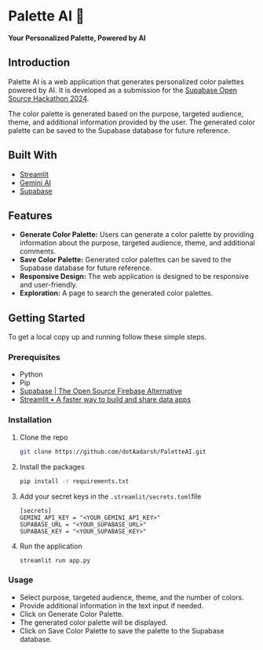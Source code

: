 # Palette AI 🎨

**Your Personalized Palette, Powered by AI**

## Introduction

Palette AI is a web application that generates personalized color palettes powered by AI. It is developed as a submission for the [Supabase Open Source Hackathon 2024](https://supabase.com/blog/supabase-oss-hackathon).

The color palette is generated based on the purpose, targeted audience, theme, and additional information provided by the user. The generated color palette can be saved to the Supabase database for future reference.

## Built With

- [Streamlit](https://streamlit.io/)
- [Gemini AI](https://ai.google.dev/)
- [Supabase](https://supabase.io/)

## Features

- **Generate Color Palette:** Users can generate a color palette by providing information about the purpose, targeted audience, theme, and additional comments.
- **Save Color Palette:** Generated color palettes can be saved to the Supabase database for future reference.
- **Responsive Design:** The web application is designed to be responsive and user-friendly.
- **Exploration:** A page to search the generated color palettes.

## Getting Started

To get a local copy up and running follow these simple steps.

### Prerequisites

- Python
- Pip
- [Supabase | The Open Source Firebase Alternative](https://supabase.com/)
- [Streamlit • A faster way to build and share data apps](https://streamlit.io/)

### Installation

1. Clone the repo
   ```sh
   git clone https://github.com/dotAadarsh/PaletteAI.git
   ```

2. Install the packages
	```sh
	pip install -r requirements.txt
	```
3. Add your secret keys in the `.streamlit/secrets.toml`file
    ```
    [secrets]
    GEMINI_API_KEY = "<YOUR_GEMINI_API_KEY>"
    SUPABASE_URL = "<YOUR_SUPABASE_URL>"
    SUPABASE_KEY = "<YOUR_SUPABASE_KEY>"
    ```

4. Run the application
    ```
    streamlit run app.py
    ```

### Usage
- Select purpose, targeted audience, theme, and the number of colors.
- Provide additional information in the text input if needed.
- Click on Generate Color Palette.
- The generated color palette will be displayed.
- Click on Save Color Palette to save the palette to the Supabase database.
